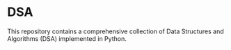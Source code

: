 # DSA
This repository contains a comprehensive collection of Data Structures and Algorithms (DSA) implemented in Python.
